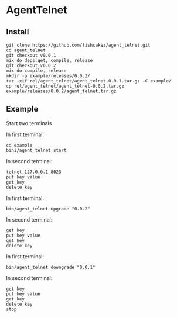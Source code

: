 # AgentTelnet

Install
-------
```
git clone https://github.com/fishcakez/agent_telnet.git
cd agent_telnet
git checkout v0.0.1
mix do deps.get, compile, release
git checkout v0.0.2
mix do compile, release
mkdir -p example/releases/0.0.2/
tar -xif rel/agent_telnet/agent_telnet-0.0.1.tar.gz -C example/
cp rel/agent_telnet/agent_telnet-0.0.2.tar.gz example/releases/0.0.2/agent_telnet.tar.gz
```

Example
------
Start two terminals

In first terminal:
```
cd example
bini/agent_telnet start
```
In second terminal:
```
telnet 127.0.0.1 8023
put key value
get key
delete key
```
In first terminal:
```
bin/agent_telnet upgrade "0.0.2"
```
In second terminal:
```
get key
put key value
get key
delete key
```
In first terminal:
```
bin/agent_telnet downgrade "0.0.1"
```
In second terminal:
```
get key
put key value
get key
delete key
stop
```
